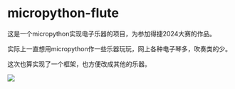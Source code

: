 # micropython-flute

这是一个micropython实现电子乐器的项目，为参加得捷2024大赛的作品。

实际上一直想用micropython作一些乐器玩玩，网上各种电子琴多，吹奏类的少。

这次也算实现了一个框架，也方便改成其他的乐器。

![](pic.jpg)
